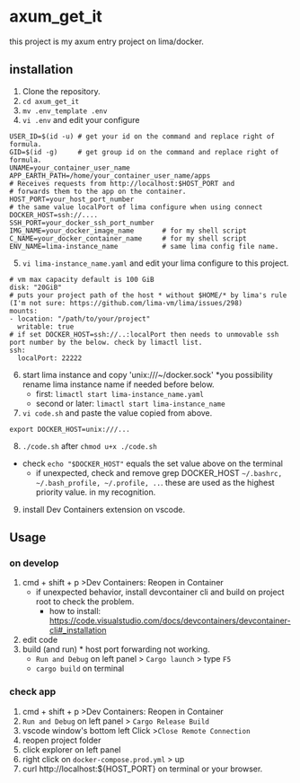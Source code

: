 # axum_get_it
this project is my axum entry project on lima/docker.

## installation
1. Clone the repository.
2. `cd axum_get_it`
3. `mv .env_template .env`
4. `vi .env` and edit your configure
```
USER_ID=$(id -u) # get your id on the command and replace right of formula.
GID=$(id -g)     # get group id on the command and replace right of formula.
UNAME=your_container_user_name
APP_EARTH_PATH=/home/your_container_user_name/apps
# Receives requests from http://localhost:$HOST_PORT and
# forwards them to the app on the container.
HOST_PORT=your_host_port_number
# the same value localPort of lima configure when using connect DOCKER_HOST=ssh://....
SSH_PORT=your_docker_ssh_port_number
IMG_NAME=your_docker_image_name       # for my shell script
C_NAME=your_docker_container_name     # for my shell script
ENV_NAME=lima-instance_name           # same lima config file name.
```
5. `vi lima-instance_name.yaml` and edit your lima configure to this project.
```
# vm max capacity default is 100 GiB
disk: "20GiB"
# puts your project path of the host * without $HOME/* by lima's rule (I'm not sure: https://github.com/lima-vm/lima/issues/298)
mounts:
- location: "/path/to/your/project"
  writable: true
# if set DOCKER_HOST=ssh://..:localPort then needs to unmovable ssh port number by the below. check by limactl list.
ssh:
  localPort: 22222
```
6. start lima instance and copy 'unix:///~/docker.sock' *you possibility rename lima instance name if needed before below.
   - first: `limactl start lima-instance_name.yaml`
   - second or later: `limactl start lima-instance_name`
7. `vi code.sh` and paste the value copied from above.
```
export DOCKER_HOST=unix:///...
```
8. `./code.sh` after `chmod u+x ./code.sh`
  - check `echo "$DOCKER_HOST"` equals the set value above on the terminal
    - if unexpected, check and remove grep DOCKER_HOST `~/.bashrc, ~/.bash_profile, ~/.profile, ..`. these are used as the highest priority value. in my recognition.
9. install Dev Containers extension on vscode.

## Usage
### on develop
1. cmd + shift + p >Dev Containers: Reopen in Container
   - if unexpected behavior, install devcontainer cli and build on project root to check the problem.
     - how to install: https://code.visualstudio.com/docs/devcontainers/devcontainer-cli#_installation
2. edit code
3. build (and run) * host port forwarding not working.
   - `Run and Debug` on left panel > `Cargo launch` > type `F5`
   - `cargo build` on terminal
### check app
1. cmd + shift + p >Dev Containers: Reopen in Container
2. `Run and Debug` on left panel > `Cargo Release Build`
3. vscode window's bottom left Click >`Close Remote Connection`
4. reopen project folder
5. click explorer on left panel
6. right click on `docker-compose.prod.yml` > up
7. curl http://localhost:${HOST_PORT} on terminal or your browser. 